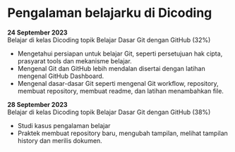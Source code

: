 #  Pengalaman belajarku di Dicoding

**24 September 2023**<br>
Belajar di kelas Dicoding topik Belajar Dasar Git dengan GitHub (32%)
* Mengetahui persiapan untuk belajar Git, seperti persetujuan hak cipta, prasyarat tools dan mekanisme belajar.
* Mengenal Git dan GitHub lebih mendalan disertai dengan latihan mengenal GitHub Dashboard.
* Mengenal dasar-dasar Git seperti mengenal Git workflow, repository, membuat repository, membuat readme, dan latihan menambahkan file.

**28 September 2023**<br>
Belajar di kelas Dicoding topik Belajar Dasar Git dengan GitHub (38%)
* Studi kasus pengalaman belajar
* Praktek membuat repository baru, mengubah tampilan, melihat tampilan history dan merilis dokumen.

